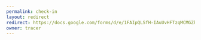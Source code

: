 ```yaml
---
permalink: check-in
layout: redirect
redirect: https://docs.google.com/forms/d/e/1FAIpQLSfH-IAuUvHFTzqMCMGZk7JosX4ntn3_R7kaCIdV1g5xb9kkpg/viewform
owner: tracer
---
```

